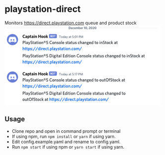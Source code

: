 # playstation-direct
Monitors https://direct.playstation.com queue and product stock
![screenshot](https://github.com/ovo/playstation-direct/blob/master/photo.png?raw=true)

## Usage
- Clone repo and open in command prompt or terminal
- If using npm, run `npm install` or `yarn` if using yarn.
- Edit config.example.yaml and rename to config.yaml.
- Run `npm start` if using npm or `yarn start` if using yarn.
